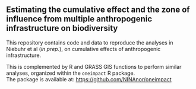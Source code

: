 ## Estimating the cumulative effect and the zone of influence from multiple anthropogenic infrastructure on biodiversity

This repository contains code and data to reproduce the analyses in Niebuhr et al (_in prep._), on cumulative effects of anthropogenic infrastructure.

This is complemented by R and GRASS GIS functions to perform similar analyses, organized within the `oneimpact` R package.  
The package is available at: https://github.com/NINAnor/oneimpact
